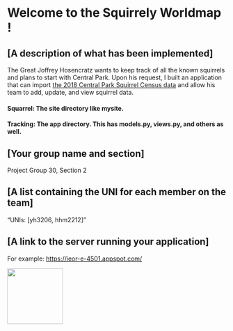 # Welcome to the Squirrely Worldmap !

## [A description of what has been implemented] </br>
The Great Joffrey Hosencratz wants to keep track of all the known squirrels and plans to start with Central Park.
Upon his request, I built an application that can import
[the 2018 Central Park Squirrel Census data](https://data.cityofnewyork.us/Environment/2018-Central-Park-Squirrel-Census-Squirrel-Data/vfnx-vebw)
and allow his team to add, update, and view squirrel data. 

  #### Squarrel: The site directory like mysite. </br>
  #### Tracking: The app directory. This has models.py, views.py, and others as well.

## [Your group name and section]</br>
Project Group 30, Section 2

## [A list containing the UNI for each member on the team]<br>
“UNIs: [yh3206, hhm2212]”

## [A link to the server running your application]</br>
For example: https://ieor-e-4501.appspot.com/

<div align="centerx">
  <image src="https://cdn.pixabay.com/photo/2014/12/17/00/28/red-squirrel-570936_960_720.jpg" style="width:128px;height:128px;">
</div>

